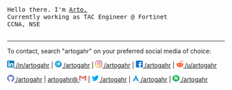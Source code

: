<p >
  <br>
  <br>
  <samp>Hello there. I'm <a href="https://linkedin.com/in/artogahr">Arto.</a><br>Currently working as TAC Engineer @ Fortinet
<br>CCNA, NSE<br>
  </samp>
  <br>
</p>

------------

To contact, search "artogahr" on your preferred social media of choice:

[<img title="Linkedin" src="https://raw.githubusercontent.com/artogahr/artogahr/master/assets/linkedin.png" width="16" height="16" /> /in/artogahr](linkedin.com/in/artogahr)
 | [<img title="Telegram" src="https://raw.githubusercontent.com/artogahr/artogahr/master/assets/telegram.png" width="16" height="16" /> /artogahr](https://t.me/artogahr)
 | [<img title="Instagram" src="https://raw.githubusercontent.com/artogahr/artogahr/master/assets/instagram.png" width="16" height="16" /> /artogahr](https://instagram.com/artogahr)
 | [<img title="Facebook" src="https://raw.githubusercontent.com/artogahr/artogahr/master/assets/facebook.png" width="16" height="16" /> /artogahr](https://facebook.com/artogahr)
 | [<img title="Reddit" src="https://raw.githubusercontent.com/artogahr/artogahr/master/assets/reddit1.png" width="16" height="16" /> /u/artogahr](https://reddit.com/u/artogahr)  
 
 [<img title="Github" src="https://raw.githubusercontent.com/artogahr/artogahr/master/assets/github.png" width="16" height="16" /> /artogahr](https://github.com/artogahr)
 | [artogahr@ <img title="Mail" src="https://raw.githubusercontent.com/artogahr/artogahr/master/assets/gmail.png" width="16" height="16" />](mailto:artogahr@gmail.com)
 | [<img title="Twitter" src="https://raw.githubusercontent.com/artogahr/artogahr/master/assets/twitter.png" width="16" height="16" /> /artogahr](https://twitter.com/artogahr)
 | [<img title="Arch" src="https://raw.githubusercontent.com/artogahr/artogahr/master/assets/arch.png" width="16" height="16" /> /artogahr](https://aur.archlinux.org/account/artogahr)
 | [<img title="HackerRank" src="https://raw.githubusercontent.com/artogahr/artogahr/master/assets/hackerrank1.png" width="16" height="16" /> /artogahr](https://www.hackerrank.com/artogahr)
